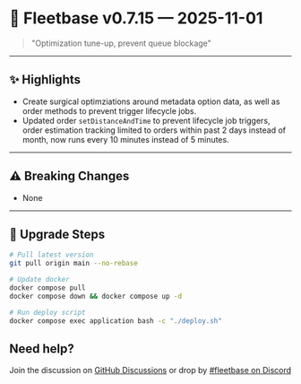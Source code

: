 # 🚀 Fleetbase v0.7.15 — 2025-11-01

> "Optimization tune-up, prevent queue blockage"

---

## ✨ Highlights
- Create surgical optimziations around metadata option data, as well as order methods to prevent trigger lifecycle jobs.
- Updated order `setDistanceAndTime` to prevent lifecycle job triggers, order estimation tracking limited to orders within past 2 days instead of month, now runs every 10 minutes instead of 5 minutes.

---

## ⚠️ Breaking Changes
- None

---

## 🔧 Upgrade Steps
```bash
# Pull latest version
git pull origin main --no-rebase

# Update docker
docker compose pull
docker compose down && docker compose up -d

# Run deploy script
docker compose exec application bash -c "./deploy.sh"
```

## Need help? 
Join the discussion on [GitHub Discussions](https://github.com/fleetbase/fleetbase/discussions) or drop by [#fleetbase on Discord](https://discord.com/invite/HnTqQ6zAVn)